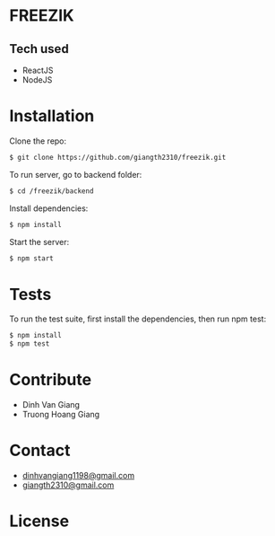 # FREEZIK

## Tech used

* ReactJS
* NodeJS

# Installation
Clone the repo:
```bash
$ git clone https://github.com/giangth2310/freezik.git
```
To run server, go to backend folder:
```bash
$ cd /freezik/backend
```
Install dependencies:
```bash
$ npm install
```
Start the server:
```bash
$ npm start
```

# Tests
To run the test suite, first install the dependencies, then run npm test:
```bash
$ npm install
$ npm test
```

# Contribute
* Dinh Van Giang
* Truong Hoang Giang

# Contact
* dinhvangiang1198@gmail.com
* giangth2310@gmail.com

# License
